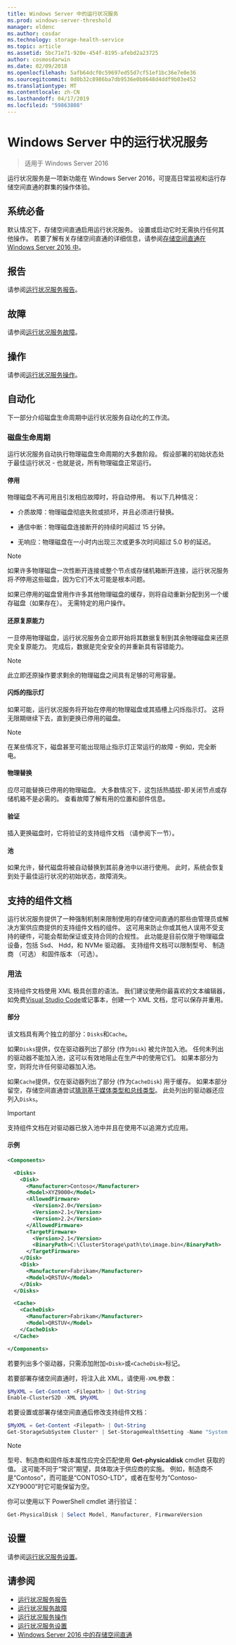```yaml
---
title: Windows Server 中的运行状况服务
ms.prod: windows-server-threshold
manager: eldenc
ms.author: cosdar
ms.technology: storage-health-service
ms.topic: article
ms.assetid: 5bc71e71-920e-454f-8195-afebd2a23725
author: cosmosdarwin
ms.date: 02/09/2018
ms.openlocfilehash: 5afb64dcf0c59697ed55d7cf51ef1bc36e7e0e36
ms.sourcegitcommit: 0d0b32c8986ba7db9536e0b8648d4ddf9b03e452
ms.translationtype: MT
ms.contentlocale: zh-CN
ms.lasthandoff: 04/17/2019
ms.locfileid: "59863808"
---
```

# <a name="health-service-in-windows-server"></a>Windows Server 中的运行状况服务

> 适用于 Windows Server 2016

运行状况服务是一项新功能在 Windows Server 2016，可提高日常监视和运行存储空间直通的群集的操作体验。

## <a name="prerequisites"></a>系统必备  

默认情况下，存储空间直通启用运行状况服务。 设置或启动它时无需执行任何其他操作。 若要了解有关存储空间直通的详细信息，请参阅[存储空间直通在 Windows Server 2016 中](../storage/storage-spaces/storage-spaces-direct-overview.md)。  

## <a name="reports"></a>报告

请参阅[运行状况服务报告](health-service-reports.md)。

## <a name="faults"></a>故障

请参阅[运行状况服务故障](health-service-faults.md)。

## <a name="actions"></a>操作

请参阅[运行状况服务操作](health-service-actions.md)。

## <a name="automation"></a>自动化  

下一部分介绍磁盘生命周期中运行状况服务自动化的工作流。  

### <a name="disk-lifecycle"></a>磁盘生命周期   

运行状况服务自动执行物理磁盘生命周期的大多数阶段。 假设部署的初始状态处于最佳运行状况 - 也就是说，所有物理磁盘正常运行。  

#### <a name="retirement"></a>停用  

物理磁盘不再可用且引发相应故障时，将自动停用。 有以下几种情况：  

-   介质故障：物理磁盘彻底失败或损坏，并且必须进行替换。  

-   通信中断：物理磁盘连接断开的持续时间超过 15 分钟。  

-   无响应：物理磁盘在一小时内出现三次或更多次时间超过 5.0 秒的延迟。  

>[!NOTE]
> 如果许多物理磁盘一次性断开连接或整个节点或存储机箱断开连接，运行状况服务将*不*停用这些磁盘，因为它们不太可能是根本问题。  

如果已停用的磁盘曾用作许多其他物理磁盘的缓存，则将自动重新分配到另一个缓存磁盘（如果存在）。 无需特定的用户操作。  

#### <a name="restoring-resiliency"></a>还原复原能力  

一旦停用物理磁盘，运行状况服务会立即开始将其数据复制到其余物理磁盘来还原完全复原能力。 完成后，数据是完全安全的并重新具有容错能力。  

>[!NOTE]
> 此立即还原操作要求剩余的物理磁盘之间具有足够的可用容量。  

#### <a name="blinking-the-indicator-light"></a>闪烁的指示灯  

如果可能，运行状况服务将开始在停用的物理磁盘或其插槽上闪烁指示灯。 这将无限期继续下去，直到更换已停用的磁盘。  

>[!NOTE]
> 在某些情况下，磁盘甚至可能出现阻止指示灯正常运行的故障 - 例如，完全断电。  

#### <a name="physical-replacement"></a>物理替换  

应尽可能替换已停用的物理磁盘。 大多数情况下，这包括热插拔-即关闭节点或存储机箱不是必需的。 查看故障了解有用的位置和部件信息。  

#### <a name="verification"></a>验证

插入更换磁盘时，它将验证的支持组件文档 （请参阅下一节）。

#### <a name="pooling"></a>池  

如果允许，替代磁盘将被自动替换到其前身池中以进行使用。 此时，系统会恢复到处于最佳运行状况的初始状态，故障消失。  

## <a name="supported-components-document"></a>支持的组件文档  

运行状况服务提供了一种强制机制来限制使用的存储空间直通的那些由管理员或解决方案供应商提供的支持组件文档的组件。 这可用来防止你或其他人误用不受支持的硬件，可能会帮助保证或支持合同的合规性。 此功能是目前仅限于物理磁盘设备，包括 Ssd、 Hdd，和 NVMe 驱动器。 支持组件文档可以限制型号、 制造商 （可选） 和固件版本 （可选）。

### <a name="usage"></a>用法  

支持组件文档使用 XML 极具创意的语法。 我们建议使用你最喜欢的文本编辑器，如免费[Visual Studio Code](http://code.visualstudio.com/)或记事本，创建一个 XML 文档，您可以保存并重用。

#### <a name="sections"></a>部分

该文档具有两个独立的部分：`Disks`和`Cache`。

如果`Disks`提供，仅在驱动器列出了部分 (作为`Disk`) 被允许加入池。 任何未列出的驱动器不能加入池，这可以有效地阻止在生产中的使用它们。 如果本部分为空，则将允许任何驱动器加入池。

如果`Cache`提供，仅在驱动器列出了部分 (作为`CacheDisk`) 用于缓存。 如果本部分留空，存储空间直通尝试[猜测基于媒体类型和总线类型](../storage/storage-spaces/understand-the-cache.md#cache-drives-are-selected-automatically)。 此处列出的驱动器还应列入`Disks`。

>[!IMPORTANT]
> 支持组件文档在对驱动器已放入池中并且在使用不以追溯方式应用。  

#### <a name="example"></a>示例

```XML
<Components>

  <Disks>
    <Disk>
      <Manufacturer>Contoso</Manufacturer>
      <Model>XYZ9000</Model>
      <AllowedFirmware>
        <Version>2.0</Version>
        <Version>2.1</Version>
        <Version>2.2</Version>
      </AllowedFirmware>
      <TargetFirmware>
        <Version>2.1</Version>
        <BinaryPath>C:\ClusterStorage\path\to\image.bin</BinaryPath>
      </TargetFirmware>
    </Disk>
    <Disk>
      <Manufacturer>Fabrikam</Manufacturer>
      <Model>QRSTUV</Model>
    </Disk>
  </Disks>

  <Cache>
    <CacheDisk>
      <Manufacturer>Fabrikam</Manufacturer>
      <Model>QRSTUV</Model>
    </CacheDisk>
  </Cache>

</Components>

```

若要列出多个驱动器，只需添加附加`<Disk>`或`<CacheDisk>`标记。

若要部署存储空间直通时，将注入此 XML，请使用`-XML`参数：

```PowerShell
$MyXML = Get-Content <Filepath> | Out-String  
Enable-ClusterS2D -XML $MyXML
```

若要设置或部署存储空间直通后修改支持组件文档：

```PowerShell
$MyXML = Get-Content <Filepath> | Out-String  
Get-StorageSubSystem Cluster* | Set-StorageHealthSetting -Name "System.Storage.SupportedComponents.Document" -Value $MyXML  
```

>[!NOTE]
>型号、制造商和固件版本属性应完全匹配使用 **Get-physicaldisk** cmdlet 获取的值。 这可能不同于“常识”期望，具体取决于供应商的实施。 例如，制造商不是“Contoso”，而可能是“CONTOSO-LTD”，或者在型号为“Contoso-XZY9000”时它可能保留为空。  

你可以使用以下 PowerShell cmdlet 进行验证：  

```PowerShell
Get-PhysicalDisk | Select Model, Manufacturer, FirmwareVersion  
```

## <a name="settings"></a>设置

请参阅[运行状况服务设置](health-service-settings.md)。

## <a name="see-also"></a>请参阅

- [运行状况服务报告](health-service-reports.md)
- [运行状况服务故障](health-service-faults.md)
- [运行状况服务操作](health-service-actions.md)
- [运行状况服务设置](health-service-settings.md)
- [Windows Server 2016 中的存储空间直通](../storage/storage-spaces/storage-spaces-direct-overview.md)

